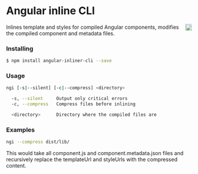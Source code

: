 # Angular inline CLI

<a href="https://badge.fury.io/js/angular-inliner-cli"><img src="https://badge.fury.io/js/angular-inliner-cli.svg" align="right" alt="npm version" height="18"></a>

Inlines template and styles for compiled Angular components, modifies the compiled component and metadata files.

### Installing

```bash
$ npm install angular-inliner-cli --save
```

### Usage

```bash
ngi [-s|--silent] [-c|--compress] <directory>

  -s, --silent     Output only critical errors
  -c, --compress   Compress files before inlining

  <directory>      Directory where the compiled files are
```

### Examples

```bash
ngi --compress dist/lib/
```

This would take all component.js and component.metadata.json files and recursively replace the templateUrl and styleUrls with the compressed content.
